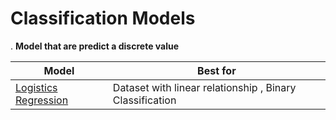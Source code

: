 # Classification Models

. **Model that are predict a discrete value**

| Model                             | Best for                                              |
|-----------------------------------|-------------------------------------------------------|
| [Logistics Regression](./Logistics-Regression/)              | Dataset with linear relationship , Binary Classification |
